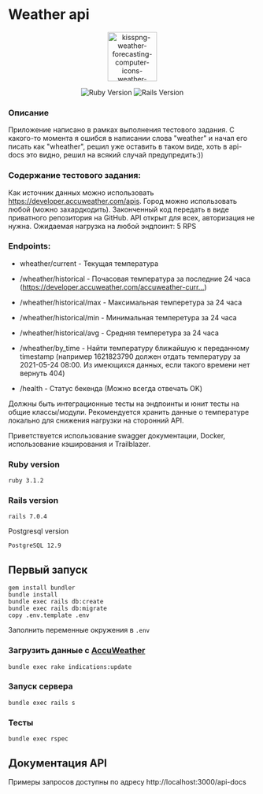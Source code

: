 # Weather api

<p align="center">
      <a href="https://ibb.co/T8xLq9j"><img src="https://i.ibb.co/KqpwzT4/kisspng-weather-forecasting-computer-icons-weather-5ace7698320550-2720845715234802162049.png" alt="kisspng-weather-forecasting-computer-icons-weather-5ace7698320550-2720845715234802162049" border="0" width="100"/></a>
</p>

<p align="center">
   <img src="https://img.shields.io/badge/ruby%20version-3.1.2-green" alt="Ruby Version">
   <img src="https://img.shields.io/badge/rails%20version-7.0.4-brightgreen" alt="Rails Version">
</p>

### Описание

Приложение написано в рамках выполнения тестового задания. С какого-то момента я ошибся в написании слова "weather" и начал его писать как "wheather", решил уже оставить в таком виде, хоть в api-docs это видно, решил на всякий случай предупредить:))

### Содержание тестового задания:

Как источник данных можно использовать https://developer.accuweather.com/apis. Город можно использовать любой (можно захардкодить). Законченный код передать в виде приватного репозитория на GitHub. API открыт для всех, авторизация не нужна. Ожидаемая нагрузка на любой эндпоинт: 5 RPS

### Endpoints:

* wheather/current - Текущая температура

* /wheather/historical - Почасовая температура за последние 24 часа (https://developer.accuweather.com/accuweather-curr…)

* /wheather/historical/max - Максимальная темперетура за 24 часа

* /wheather/historical/min - Минимальная темперетура за 24 часа

* /wheather/historical/avg - Средняя темперетура за 24 часа

* /wheather/by_time - Найти температуру ближайшую к переданному timestamp (например 1621823790 должен отдать температуру за 2021-05-24 08:00. Из имеющихся данных, если такого времени нет вернуть 404)

* /health - Статус бекенда (Можно всегда отвечать OK)

Должны быть интеграционные тесты на эндпоинты и юнит тесты на общие классы/модули. Рекомендуется хранить данные о температуре локально для снижения нагрузки на сторонний API.

Приветствуется использование swagger документации, Docker, использование кэширования и Trailblazer.

### Ruby version

```
ruby 3.1.2
```

### Rails version

```
rails 7.0.4
```

Postgresql version

```
PostgreSQL 12.9
```

## Первый запуск

```
gem install bundler
bundle install
bundle exec rails db:create
bundle exec rails db:migrate
copy .env.template .env
```

Заполнить переменные окружения в `.env`

### Загрузить данные с [AccuWeather](https://developer.accuweather.com/)

```
bundle exec rake indications:update
```

### Запуск сервера

```
bundle exec rails s
```

### Тесты

```
bundle exec rspec
```

## Документация API

Примеры запросов доступны по адресу http://localhost:3000/api-docs
